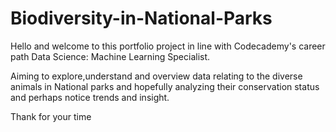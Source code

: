 # Biodiversity-in-National-Parks


Hello and welcome to this portfolio project in line with Codecademy's career path Data Science: Machine Learning Specialist.

Aiming to explore,understand and overview data relating to the diverse animals in National parks and hopefully analyzing their conservation status and perhaps notice trends and insight.

Thank for your time